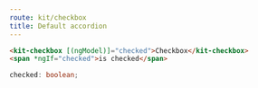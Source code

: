```yaml
---
route: kit/checkbox
title: Default accordion
---
```


```html
<kit-checkbox [(ngModel)]="checked">Checkbox</kit-checkbox>
<span *ngIf="checked">is checked</span>
```

```typescript
checked: boolean;
```
